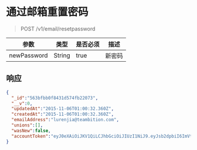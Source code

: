 # 通过邮箱重置密码

> POST /v1/email/resetpassword

| 参数            | 类型               | 是否必须  | 描述  |
| -------------- | ------------------ | -------- | ------------ |
| newPassword    | String             | true      | 新密码  |

## 响应

```json
{
  "_id":"563bfbb0f8431d574fb22073",
  "__v":0,
  "updatedAt":"2015-11-06T01:00:32.360Z",
  "createdAt":"2015-11-06T01:00:32.360Z",
  "emailAddress":"lurenjia@teambition.com",
  "unions":[],
  "wasNew":false,
  "accountToken":"eyJ0eXAiOiJKV1QiLCJhbGciOiJIUzI1NiJ9.eyJsb2dpbiI6ImVtYWlsIiwiX2lkIjoiNTYzYmZiYjBmODQzMWQ1NzRmYjIyMDczIiwiZXhwIjoxNDQ5MzYzNjMyfQ.ldAFAqi2PlSKNNg5Xnj5f1RcOVXr7FiAIg3-D_u9sh4","id":"563bfbb0f8431d574fb22073"
}
```
